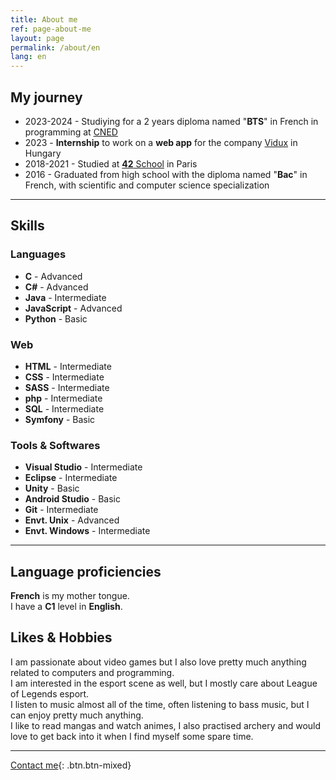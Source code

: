 ```yaml
---
title: About me
ref: page-about-me
layout: page
permalink: /about/en
lang: en
---
```


## My journey

- <i class="fa-solid fa-graduation-cap"></i> 2023-2024 - Studiying for a 2 years diploma named "**BTS**" in French in programming at [CNED](https://www.cned.fr/)
- <i class="fa-solid fa-briefcase"></i> 2023 - **Internship** to work on a **web app** for the company [Vidux](https://vidux.net/) in Hungary
- <i class="fa-solid fa-graduation-cap"></i> 2018-2021 - Studied at [**42** School](https://42.fr/) in Paris
- <i class="fa-solid fa-graduation-cap"></i> 2016 - Graduated from high school with the diploma named "**Bac**" in French, with scientific and computer science specialization

---

## Skills


<div class="row"><div class="col-12 col-lg-4">
<h3>Languages</h3><ul>
<li><strong>C</strong> - Advanced</li>
<li><strong>C#</strong> - Advanced</li>
<li><strong>Java</strong> - Intermediate</li>
<li><strong>JavaScript</strong> - Advanced</li>
<li><strong>Python</strong> - Basic</li>
</ul></div><div class="col-12 col-lg-4">
<h3>Web</h3><ul>
<li><strong>HTML</strong> - Intermediate</li>
<li><strong>CSS</strong> - Intermediate</li>
<li><strong>SASS</strong> - Intermediate</li>
<li><strong>php</strong> - Intermediate</li>
<li><strong>SQL</strong> - Intermediate</li>
<li><strong>Symfony</strong> - Basic</li>
</ul></div><div class="col-12 col-lg-4">
<h3>Tools & Softwares</h3><ul>
<li><strong>Visual Studio</strong> - Intermediate</li>
<li><strong>Eclipse</strong> - Intermediate</li>
<li><strong>Unity</strong> - Basic</li>
<li><strong>Android Studio</strong> - Basic</li>
<li><strong>Git</strong> - Intermediate</li>
<li><strong>Envt. Unix</strong> - Advanced</li>
<li><strong>Envt. Windows</strong> - Intermediate</li>
</ul></div></div>

---

## Language proficiencies

**French** is my mother tongue.  
I have a **C1** level in **English**.

## Likes & Hobbies

I am passionate about video games but I also love pretty much anything related to computers and programming.  
I am interested in the esport scene as well, but I mostly care about League of Legends esport.  
I listen to music almost all of the time, often listening to bass music, but I can enjoy pretty much anything.  
I like to read mangas and watch animes, I also practised archery and would love to get back into it when I find myself some spare time.

---

[Contact me]({{site.url}}/contact/{{page.lang}}){: .btn.btn-mixed}
